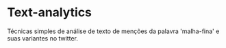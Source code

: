 # Text-analytics

Técnicas simples de análise de texto de menções da palavra 'malha-fina' e suas variantes no twitter.
